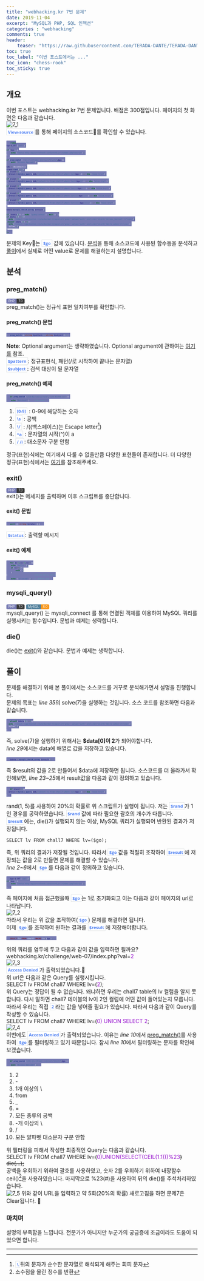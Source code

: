 ```yaml
---
title: "webhacking.kr 7번 문제"
date: 2019-11-04
excerpt: "MySQL과 PHP, SQL 인젝션"
categories : "webhacking"
comments: true
header:
    teaser: "https://raw.githubusercontent.com/TERADA-DANTE/TERADA-DANTE.github.io/master/_images/teaser/webhacking_teaser.jpg"
toc: true 
toc_label: "이번 포스트에서는 ..." 
toc_icon: "chess-rook"
toc_sticky: true
---
```


## 개요
이번 포스트는 webhacking.kr 7번 문제입니다. 배점은 300점입니다.
페이지의 첫 화면은 다음과 같습니다.

![7_1](https://i.imgur.com/GzYVwcH.png)

`View-source`를 통해 페이지의 소스코드📝를 확인할 수 있습니다.

~~~php
<?php
$go=$_GET['val'];

if(!$go) { 
    echo("<meta http-equiv=refresh content=0;url=index.php?val=1>"); 
}
...
if(preg_match("/2|-|\+|from|_|=|\\s|\*|\//i",$go)) 
    exit("Access Denied!");

$db = dbconnect();
$rand=rand(1,5);
if($rand==1){
  $result=mysqli_query($db,"select lv from chall7 where lv=($go)") or die("nice try!");
}
if($rand==2){
  $result=mysqli_query($db,"select lv from chall7 where lv=(($go))") or die("nice try!");
}
if($rand==3){
  $result=mysqli_query($db,"select lv from chall7 where lv=((($go)))") or die("nice try!");
}
if($rand==4){
  $result=mysqli_query($db,"select lv from chall7 where lv=(((($go))))") or die("nice try!");
}
if($rand==5){
  $result=mysqli_query($db,"select lv from chall7 where lv=((((($go)))))") or die("nice try!");
}

$data=mysqli_fetch_array($result);

if(!$data[0]) { echo("query error"); exit(); }
if($data[0]==1){
  echo("<input type=button style=border:0;bgcolor='gray' value='auth' onclick=\"alert('Access_Denied!')\"><p>");
}elseif($data[0]==2){
  echo("<input type=button style=border:0;bgcolor='gray' value='auth' onclick=\"alert('Hello admin')\"><p>");
  solve(7);
}
?>
~~~

문제의 Key🔑는 `$go` 값에 있습니다. [분석](#분석)을 통해 소스코드에 사용된 함수등을 분석하고 [풀이](#풀이)에서 실제로 어떤 value로 문제를 해결하는지 설명합니다.

## 분석
### preg_match()
<a class="PHP">PHP</a><a class="PHPver">7.0</a>  
preg_match()는 정규식 표현 일치여부를 확인합니다.

#### preg_match() 문법
~~~php
preg_match ( string $pattern , string $subject );
~~~
**Note**: Optional argument는 생략하였습니다. Optional argument에 관하여는 [여기를](https://www.php.net/manual/en/function.preg-match.php) 참조.

`$pattern`: 정규표현식, 패턴(/로 시작하여 끝나는 문자열)

`$subject`: 검색 대상이 될 문자열

#### preg_match() 예제
~~~php
if(preg_match("/[0-9]|\s|\/|^a/i",'123 Aloha ///')) 
    echo('Matched!')    //Matched!
~~~
  1. `[0-9]` : 0-9에 해당하는 숫자
  2. `\s` : 공백
  3. `\/` : /(\(백스페이스)는 Escape letter[^1])
  4. `^a` : 문자열의 시작(^)이 a 
  5. `/ /i`: 대소문자 구분 안함

정규(표현)식에는 여기에서 다룰 수 없을만큼 다양한 표현들이 존재합니다. 더 다양한 정규(표현)식에서는 [여기](https://www.tutorialspoint.com/php/php_regular_expression.htm)를 참조해주세요.

### exit()
<a class="PHP">PHP</a><a class="PHPver">7.0</a>  
exit()는 메세지를 출력하며 이후 스크립트를 중단합니다.

#### exit() 문법
~~~php
exit ([ string $status ] )
~~~
`$status`: 출력할 메시지

#### exit() 예제

~~~php 
for($i=0;$i<5;$i++){
    echo('Hello ');
    if($i==2){
    	exit();
	}
}                       //Hello Hello Hello
  	echo ('printed?');  // 출력되지 않음
~~~

### mysqli_query()
<a class="PHP">PHP</a><a class="PHPver">7.0</a>  <a class="MySQL">MySQL</a><a class="MySQLver">8.0</a>  

mysqli_query() 는 mysqli_connect 를 통해 연결된 객체를 이용하여 MySQL 쿼리를 실행시키는 함수입니다. 문법과 예제는 생략합니다.

### die()
die()는 [exit()](#exit)와 같습니다. 문법과 예제는 생략합니다.
​
## 풀이
문제를 해결하기 위해 본 풀이에서는 소스코드를 거꾸로 분석해가면서 설명을 진행합니다. 

문제의 목표는 *line 35*의 solve(7)을 실행하는 것입니다. 소스 코드를 참조하면 다음과 같습니다.
~~~php
elseif($data[0]==2){
  echo("<input type=button style=border:0;bgcolor='gray' value='auth' onclick=\"alert('Hello admin')\"><p>");
  solve(7);
}
~~~

즉, solve(7)을 실행하기 위해서는 **$data[0]이 2**가 되어야합니다.

*line 29*에서는 data에 배열로 값을 저장하고 있습니다.

~~~php
$data = mysqli_fetch_array($result);
~~~

즉 $result의 값을 2로 만들어서 $data에 저장하면 됩니다. 소스코드를 더 올라가서 확인해보면, *line 23~25*에서 result값을 다음과 같이 정의하고 있습니다.

~~~php
if($rand==1){
  $result=mysqli_query($db,"select lv from chall7 where lv=($go)") or die("nice try!");
}
~~~

rand(1, 5)를 사용하여 20%의 확률로 위 스크립트가 실행이 됩니다. 저는 `$rand`가 1인 경우를 공략하였습니다. `$rand`값에 따라 필요한 괄호의 개수가 다릅니다.

`$result`에는, die()가 실행되지 않는 이상, MySQL 쿼리가 실행되어 반환된 결과가 저장됩니다.
~~~
SELECT lv FROM chall7 WHERE lv=($go);
~~~
즉, 위 쿼리의 결과가 저장될 것입니다. 따라서 `$go`값을 적절히 조작하여 `$result`에 저장되는 값을 2로 만들면 문제를 해결할 수 있습니다.

*line 2~6*에서 `$go`를 다음과 같이 정의하고 있습니다.
~~~php
$go=$_GET['val'];
if(!$go) { 
    echo("<meta http-equiv=refresh content=0;url=index.php?val=1>"); 
}
~~~
즉 페이지에 처음 접근했을때 `$go`는 1로 초기화되고 이는 다음과 같이 페이지의 url로 나타납니다.

![7_2](https://i.imgur.com/rxjm7Ct.png)

따라서 우리는 위 값을 조작하여(`$go`) 문제를 해결하면 됩니다.

이제 `$go`를 조작하여 원하는 결과를 `$result`에 저장해야합니다.
~~~php
SELECT lv FROM chall7 WHERE lv=($go);
~~~
위의 쿼리를 염두에 두고 다음과 같이 값을 입력하면 될까요?

webhacking.kr/challenge/web-07/index.php?val=<a class="purple">2</a>

![7_3](https://i.imgur.com/XaOQ3G7.png)

`Access Denied`가 출력되었습니다.🎃

위 url은 다음과 같은 Query를 실행시킵니다.

SELECT lv FROM chall7 WHERE lv=(<a class="purple">2</a>);

위 Query는 정답이 될 수 없습니다. 왜냐하면 우리는 chall7 table의 lv 컬럼을 알지 못합니다. 다시 말하면 chall7 테이블의 lv이 2인 컬럼에 어떤 값이 들어있는지 모릅니다. 

따라서 우리는 직접 `2`라는 값을 넣어줄 필요가 있습니다. 따라서 다음과 같이 Query를 작성할 수 있습니다.

SELECT lv FROM chall7 WHERE lv=(<a class="purple">0) UNION SELECT 2</a>;

![7_4](https://i.imgur.com/yJGdnWT.png)

이번에도 `Access Denied`가 출력되었습니다. 이유는 *line 10*에서 [preg_match()](#preg_match())를 사용하여 `$go`를 필터링하고 있기 때문입니다. 잠시 *line 10*에서 필터링하는 문자를 확인해보겠습니다.

~~~php
if(preg_match("/2|-|\+|from|_|=|\\s|\*|\//i",$go)) 
    exit("Access Denied!");
~~~
1. 2
2. \-
3. 1개 이상의 \
4. from
5. _
6. =
7. 모든 종류의 공백
8. -개 이상의 \
9. /
10. 모든 알파벳 대소문자 구분 안함

위 필터링을 피해서 작성한 최종적인 Query는 다음과 같습니다.

SELECT lv FROM chall7 WHERE lv=(<a class="purple">0)UNION(SELECT(CEIL(1.1)))%23</a><strike>) die(...);</strike>

공백을 우회하기 위하여 괄호를 사용하였고, 숫자 2를 우회하기 위하여 내장함수 ceil()[^2]을 사용하였습니다. 마지막으로 %23(#)을 사용하여 뒤의 die()를 주석처리하였습니다.

![7_5](https://i.imgur.com/zjzVfCk.png)
위와 같이 URL을 입력하고 약 5회(20%의 확률) 새로고침을 하면 문제7은 Clear됩니다. 💯

### 마치며
설명의 부족함을 느낍니다. 전문가가 아니지만 누군가의 궁금증에 조금이라도 도움이 되었으면 합니다.

----
[^1]: `\`뒤의 문자가 순수한 문자열로 해석되게 해주는 회피 문자 

[^2]: 소수점을 올린 정수를 반환

<style>
.purple{
    color: #950fcd;
}
blockquote{
    border-left: 0.25em solid #266477;
}
</style>
<style>
.page__content h1,
.page__content h2
{
    padding-bottom: 0.5em;
    border-bottom: 1px solid #89ddff;
}
</style>

<style>
    p{
        margin-block-start: 0em;
        margin-block-end: 0em;
        margin-inline-start: 0px;
        margin-inline-end: 0px;
        margin-top:0px;
        margin-bottom: 0px;
    }
</style>
<style>
        .MySQL {
            display: inline;
            padding-left: 5px;
            padding-right: 5px;
            padding-top: 1px;
            padding-bottom: 2px;
            font-size: 0.6em;
            text-align: center;
            background-color: #52809c;
            color: #f8fafc;
            border-top-left-radius: 3px;
            border-bottom-left-radius: 3px;
            content: "MySQL"
        }

        .MySQLver {
            display: inline;
            padding-left: 5px;
            padding-right: 5px;
            padding-top: 1px;
            padding-bottom: 2px;
            font-size: 0.6em;
            text-align: center;
            background-color: #f8981d;
            color: #f8fafc;
            border-top-right-radius: 3px;
            border-bottom-right-radius: 3px;
        }
</style>
<style>
        .Javascript {
            display: inline;
            padding-left: 5px;
            padding-right: 5px;
            padding-top: 1px;
            padding-bottom: 2px;
            font-size: 0.6em;
            text-align: center;
            background-color: #f2e21b;
            color: #222;
            border-top-left-radius: 3px;
            border-bottom-left-radius: 3px;
        }

        .Javascriptver {
            display: inline;
            padding-left: 5px;
            padding-right: 5px;
            padding-top: 1px;
            padding-bottom: 2px;
            font-size: 0.6em;
            text-align: center;
            background-color: #000000c7;
            color: #f8fafc;
            border-top-right-radius: 3px;
            border-bottom-right-radius: 3px;
        }
</style>
<style>
        .PHP {
            display: inline;
            padding-left: 5px;
            padding-right: 5px;
            padding-top: 1px;
            padding-bottom: 2px;
            font-size: 0.6em;
            text-align: center;
            background-color: #777bb3;
            color: #f8fafc;
            border-top-left-radius: 3px;
            border-bottom-left-radius: 3px;
            content: "MySQL"
        }

        .PHPver {
            display: inline;
            padding-left: 5px;
            padding-right: 5px;
            padding-top: 1px;
            padding-bottom: 2px;
            font-size: 0.6em;
            text-align: center;
            background-color: #000000c7;
            color: #f8fafc;
            border-top-right-radius: 3px;
            border-bottom-right-radius: 3px;
        }
</style>
<style>
        .Python {
            display: inline;
            padding-left: 5px;
            padding-right: 5px;
            padding-top: 1px;
            padding-bottom: 2px;
            font-size: 0.6em;
            text-align: center;
            background-color: #0277bd;
            color: #f8fafc;
            border-top-left-radius: 3px;
            border-bottom-left-radius: 3px;
        }

        .Pythonver {
            display: inline;
            padding-left: 5px;
            padding-right: 5px;
            padding-top: 1px;
            padding-bottom: 2px;
            font-size: 0.6em;
            text-align: center;
            background-color: #ffc107;
            color: #f8fafc;
            border-top-right-radius: 3px;
            border-bottom-right-radius: 3px;
        }
</style>
<style>
.page h1:before {
    padding-right: 0.3em;
    color: #9ddcff;
    content: "/";
}

.page h2:before {
    padding-right: 0.3em;
    color: #9ddcff;
    content: "//";
}

.page h3:before {
    padding-right: 0.3em;
    color: #9ddcff;
    content: "///";
}

.page h4:before {
    padding-right: 0.3em;
    color: #9ddcff;
    content: "////";
}

p>code,
a>code,
li>code,
figcaption>code,
td>code {
    padding-left: 0.18rem;
    padding-right: 0.18rem;
    padding-top: 0.09rem;
    font-size: 0.8em;
    background: #fff;
    color: #5283f3;
    border: solid 1px #e1e4e5;
    border-radius: 0px;
    font-family: open sans,clear sans,helvetica neue,Helvetica,Arial,sans-serif;
    font-weight: bold;
}
</style>
